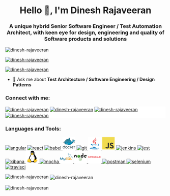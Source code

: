 <h1 align="center">Hello 👋, I'm Dinesh Rajaveeran</h1>
<h3 align="center">A unique hybrid Senior Software Engineer / Test Automation Architect, with keen eye for design, engineering and quality of Software products and solutions</h3>

<p align="left"> <img src="https://komarev.com/ghpvc/?username=dinesh-rajaveeran&label=Profile%20views&color=0e75b6&style=flat-square" alt="dinesh-rajaveeran" /> </p>

<p align="left"> <a href="https://github.com/ryo-ma/github-profile-trophy"><img src="https://github-profile-trophy.vercel.app/?username=dinesh-rajaveeran&theme=onedark" alt="dinesh-rajaveeran" /></a> </p>

<p align="left"> <a href="https://twitter.com/DineshRajave" target="blank"><img src="https://img.shields.io/twitter/follow/DineshRajave?logo=twitter&style=for-the-badge" alt="dinesh-rajaveeran" /></a> </p>

- 💬 Ask me about **Test Architecture / Software Engineering / Design Patterns**


<h3 align="left">Connect with me:</h3>
<p align="left" style="background-color: white;">
<a href="https://codepen.io/dinesh-mohan" target="blank"><img align="center" src="https://cdn.jsdelivr.net/npm/simple-icons@3.0.1/icons/codepen.svg" alt="dinesh-rajaveeran" height="30" width="40" /></a>
<a href="https://twitter.com/DineshRajave" target="blank"><img align="center" src="https://cdn.jsdelivr.net/npm/simple-icons@3.0.1/icons/twitter.svg" alt="dinesh-rajaveeran" height="30" width="40" /></a>
<a href="https://linkedin.com/in/connectwithdinesh" target="blank"><img align="center" src="https://cdn.jsdelivr.net/npm/simple-icons@3.0.1/icons/linkedin.svg" alt="dinesh-rajaveeran" height="30" width="40" /></a>
<a href="https://stackoverflow.com/users/2344797/dineshmohan" target="blank"><img align="center" src="https://cdn.jsdelivr.net/npm/simple-icons@3.0.1/icons/stackoverflow.svg" alt="dinesh-rajaveeran" height="30" width="40" /></a>
</p>

<h3 align="left">Languages and Tools:</h3>
<a href="https://angular.io" target="_blank"> <img src="https://www.vectorlogo.zone/logos/angular/angular-icon.svg" alt="angular" width="40" height="40"/></a>
<a href="https://reactjs.org" target="_blank"> <img src="https://www.vectorlogo.zone/logos/reactjs/reactjs-icon.svg" alt="react" width="40" height="40"/></a>
<a href="https://babeljs.io/" target="_blank"> <img src="https://www.vectorlogo.zone/logos/babeljs/babeljs-icon.svg" alt="babel" width="40" height="40"/> </a> 
<a href="https://www.docker.com/" target="_blank"> <img src="https://raw.githubusercontent.com/devicons/devicon/master/icons/docker/docker-original-wordmark.svg" alt="docker" width="40" height="40"/> </a> 
<a href="https://git-scm.com/" target="_blank"> <img src="https://www.vectorlogo.zone/logos/git-scm/git-scm-icon.svg" alt="git" width="40" height="40"/> </a> 
<a href="https://www.java.com" target="_blank"> <img src="https://raw.githubusercontent.com/devicons/devicon/master/icons/java/java-original.svg" alt="java" width="40" height="40"/> </a> 
<a href="https://developer.mozilla.org/en-US/docs/Web/JavaScript" target="_blank"> <img src="https://raw.githubusercontent.com/devicons/devicon/master/icons/javascript/javascript-original.svg" alt="javascript" width="40" height="40"/> </a> 
<a href="https://www.jenkins.io" target="_blank"> <img src="https://www.vectorlogo.zone/logos/jenkins/jenkins-icon.svg" alt="jenkins" width="40" height="40"/> </a> 
<a href="https://jestjs.io" target="_blank"> <img src="https://www.vectorlogo.zone/logos/jestjsio/jestjsio-icon.svg" alt="jest" width="40" height="40"/> </a> 
<a href="https://www.elastic.co/kibana" target="_blank"> <img src="https://www.vectorlogo.zone/logos/elasticco_kibana/elasticco_kibana-icon.svg" alt="kibana" width="40" height="40"/> </a> 
<a href="https://www.linux.org/" target="_blank"> <img src="https://raw.githubusercontent.com/devicons/devicon/master/icons/linux/linux-original.svg" alt="linux" width="40" height="40"/> </a> 
<a href="https://mochajs.org" target="_blank"> <img src="https://www.vectorlogo.zone/logos/mochajs/mochajs-icon.svg" alt="mocha" width="40" height="40"/> </a> 
<a href="https://www.mysql.com/" target="_blank"> <img src="https://raw.githubusercontent.com/devicons/devicon/master/icons/mysql/mysql-original-wordmark.svg" alt="mysql" width="40" height="40"/> </a> 
<a href="https://nodejs.org" target="_blank"> <img src="https://raw.githubusercontent.com/devicons/devicon/master/icons/nodejs/nodejs-original-wordmark.svg" alt="nodejs" width="40" height="40"/> </a> 
<a href="https://www.oracle.com/" target="_blank"> <img src="https://raw.githubusercontent.com/devicons/devicon/master/icons/oracle/oracle-original.svg" alt="oracle" width="40" height="40"/> </a> 
<a href="https://postman.com" target="_blank"> <img src="https://www.vectorlogo.zone/logos/getpostman/getpostman-icon.svg" alt="postman" width="40" height="40"/> </a> 
<a href="https://www.selenium.dev" target="_blank"> <img src="https://raw.githubusercontent.com/detain/svg-logos/780f25886640cef088af994181646db2f6b1a3f8/svg/selenium-logo.svg" alt="selenium" width="40" height="40"/> </a> 
<a href="https://travis-ci.org" target="_blank"> <img src="https://www.vectorlogo.zone/logos/travis-ci/travis-ci-icon.svg" alt="travisci" width="40" height="40"/> </a> </p>

<p><img align="left" src="https://github-readme-stats.vercel.app/api/top-langs?username=dinesh-rajaveeran&show_icons=true&theme=dark&locale=en&layout=compact" alt="dinesh-rajaveeran" /></p>

<p>&nbsp;<img align="center" src="https://github-readme-stats.vercel.app/api?username=dinesh-rajaveeran&show_icons=true&theme=dark&locale=en" alt="dinesh-rajaveeran" /></p>

<p><img align="center" src="https://github-readme-streak-stats.herokuapp.com/?user=dinesh-rajaveeran&" alt="dinesh-rajaveeran" /></p>
